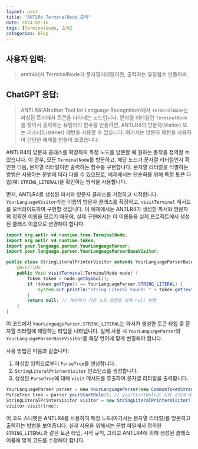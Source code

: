```yaml
---
layout: post
title: "ANTLR4 TerminalNode 출력"
date: 2024-02-16
tags: [TerminalNode, 출력]
categories: blog
---
```


## 사용자 입력:
> antlr4에서 TerminalNode가 문자열리터럴이면, 출력하는 유틸함수 만들어봐.

## ChatGPT 응답:
> ANTLR4(ANother Tool for Language Recognition)에서 `TerminalNode`는 파싱된 트리에서 토큰을 나타내는 노드입니다. 문자열 리터럴인 `TerminalNode`를 찾아서 출력하는 유틸리티 함수를 만들려면, ANTLR4의 방문자(Visitor) 또는 리스너(Listener) 패턴을 사용할 수 있습니다. 여기서는 방문자 패턴을 사용하여 간단한 예제를 만들어 보겠습니다.

ANTLR4의 방문자 클래스를 확장하여 특정 노드를 방문할 때 원하는 동작을 정의할 수 있습니다. 이 경우, 모든 `TerminalNode`를 방문하고, 해당 노드가 문자열 리터럴인지 확인한 다음, 문자열 리터럴이면 출력하는 함수를 구현합니다. 문자열 리터럴을 식별하는 방법은 사용하는 문법에 따라 다를 수 있으므로, 예제에서는 단순화를 위해 특정 토큰 타입(예: `STRING_LITERAL`)을 확인하는 방식을 사용합니다.

먼저, ANTLR4로 생성된 파서와 방문자 클래스를 가정하고 시작합니다. `YourLanguageVisitor`라는 이름의 방문자 클래스를 확장하고, `visitTerminal` 메서드를 오버라이드하여 구현할 것입니다. 이 예제에서는 ANTLR4가 생성한 파서와 방문자의 정확한 이름을 모르기 때문에, 실제 구현에서는 이 이름들을 실제 프로젝트에서 생성된 클래스 이름으로 변경해야 합니다.

```java
import org.antlr.v4.runtime.tree.TerminalNode;
import org.antlr.v4.runtime.Token;
import your.language.parser.YourLanguageParser;
import your.language.parser.YourLanguageParserBaseVisitor;

public class StringLiteralPrinterVisitor extends YourLanguageParserBaseVisitor<Void> {
    @Override
    public Void visitTerminal(TerminalNode node) {
        Token token = node.getSymbol();
        if (token.getType() == YourLanguageParser.STRING_LITERAL) {
            System.out.println("String Literal Found: " + token.getText());
        }
        return null; // 계속해서 다른 노드 방문을 위해 null 반환
    }
}
```

이 코드에서 `YourLanguageParser.STRING_LITERAL`는 파서가 생성한 토큰 타입 중 문자열 리터럴에 해당하는 타입을 나타냅니다. 실제 사용 시 `YourLanguageParser`와 `YourLanguageParserBaseVisitor`를 해당 언어에 맞게 변경해야 합니다.

사용 방법은 다음과 같습니다:

1. 파싱할 입력으로부터 `ParseTree`를 생성합니다.
2. `StringLiteralPrinterVisitor` 인스턴스를 생성합니다.
3. 생성된 `ParseTree`에 대해 `visit` 메서드를 호출하여 문자열 리터럴을 출력합니다.

```java
YourLanguageParser parser = new YourLanguageParser(new CommonTokenStream(new YourLanguageLexer(CharStreams.fromString(yourInput))));
ParseTree tree = parser.yourStartRule(); // yourStartRule은 시작 규칙에 따라 변경됩니다.
StringLiteralPrinterVisitor visitor = new StringLiteralPrinterVisitor();
visitor.visit(tree);
```

이 코드 스니펫은 ANTLR4를 사용하여 특정 노드(여기서는 문자열 리터럴)를 방문하고 출력하는 방법을 보여줍니다. 실제 사용을 위해서는 문법 파일에서 정의한 `STRING_LITERAL`과 같은 토큰 타입, 시작 규칙, 그리고 ANTLR4에 의해 생성된 클래스 이름에 맞게 코드를 수정해야 합니다.

